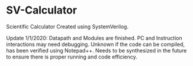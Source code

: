 # SV-Calculator
Scientific Calculator Created using SystemVerilog.

Update 1/1/2020:
  Datapath and Modules are finished. PC and Instruction interactions may need debugging.
  Unknown if the code can be compiled, has been verified using Notepad++.
  Needs to be synthesized in the future to ensure there is proper running and code efficiency.

